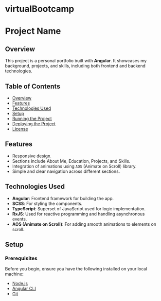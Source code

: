 # virtualBootcamp

# Project Name

## Overview
This project is a personal portfolio built with **Angular**. It showcases my background, projects, and skills, including both frontend and backend technologies.

## Table of Contents
- [Overview](#overview)
- [Features](#features)
- [Technologies Used](#technologies-used)
- [Setup](#setup)
- [Running the Project](#running-the-project)
- [Deploying the Project](#deploying-the-project)
- [License](#license)

## Features
- Responsive design.
- Sections include About Me, Education, Projects, and Skills.
- Integration of animations using `AOS` (Animate on Scroll) library.
- Simple and clear navigation across different sections.

## Technologies Used
- **Angular**: Frontend framework for building the app.
- **SCSS**: For styling the components.
- **TypeScript**: Superset of JavaScript used for logic implementation.
- **RxJS**: Used for reactive programming and handling asynchronous events.
- **AOS (Animate on Scroll)**: For adding smooth animations to elements on scroll.

## Setup

### Prerequisites
Before you begin, ensure you have the following installed on your local machine:
- [Node.js](https://nodejs.org/)
- [Angular CLI](https://angular.io/cli)
- [Git](https://git-scm.com/)


